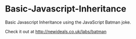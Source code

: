 Basic-Javascript-Inheritance
============================

Basic Javascript Inheritance using the JavaScript Batman joke.

Check it out at http://newideals.co.uk/labs/batman
